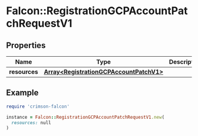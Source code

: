# Falcon::RegistrationGCPAccountPatchRequestV1

## Properties

| Name | Type | Description | Notes |
| ---- | ---- | ----------- | ----- |
| **resources** | [**Array&lt;RegistrationGCPAccountPatchV1&gt;**](RegistrationGCPAccountPatchV1.md) |  |  |

## Example

```ruby
require 'crimson-falcon'

instance = Falcon::RegistrationGCPAccountPatchRequestV1.new(
  resources: null
)
```

